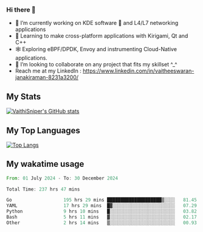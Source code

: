 ### Hi there 👋

- 🔭 I’m currently working on KDE software 💓 and L4/L7 networking applications 
- 📖 Learning to make cross-platform applications with Kirigami, Qt and C++
- 🕸️ Exploring eBPF/DPDK, Envoy and instrumenting Cloud-Native applications. 
- 👯 I’m looking to collaborate on any project that fits my skillset ^_^
- Reach me at my LinkedIn : https://www.linkedin.com/in/vaitheeswaran-janakiraman-8231a3200/

## My Stats
[![VaithiSniper's GitHub stats](https://github-readme-stats.vercel.app/api?username=VaithiSniper&hide=stars&theme=radical)](https://github.com/anuraghazra/github-readme-stats)

## My Top Languages

[![Top Langs](https://github-readme-stats.vercel.app/api/top-langs/?username=VaithiSniper&layout=compact)](https://github.com/anuraghazra/github-readme-stats)

## My wakatime usage

<!--START_SECTION:waka-->

```rust
From: 01 July 2024 - To: 30 December 2024

Total Time: 237 hrs 47 mins

Go                   195 hrs 29 mins ████████████████████▒░░░░   81.45 %
YAML                 17 hrs 29 mins  █▓░░░░░░░░░░░░░░░░░░░░░░░   07.29 %
Python               9 hrs 10 mins   █░░░░░░░░░░░░░░░░░░░░░░░░   03.82 %
Bash                 5 hrs 11 mins   ▓░░░░░░░░░░░░░░░░░░░░░░░░   02.17 %
Other                2 hrs 14 mins   ▒░░░░░░░░░░░░░░░░░░░░░░░░   00.93 %
```

<!--END_SECTION:waka-->
